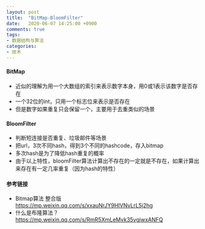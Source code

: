 ```yaml
---
layout: post
title:  "BitMap-BloomFilter"
date:   2020-06-07 14:25:00 +0900
comments: true
tags:
- 数据结构与算法
categories:
- 技术
---
```


#### BitMap
- 近似的理解为用一个大数组的索引来表示数字本身，用0或1表示该数字是否存在
- 一个32位的int，只用一个标志位来表示是否存在
- 但是数字如果重复只会保留一个，主要用于去重类似的场景

#### BloomFilter
- 判断短连接是否重复、垃圾邮件等场景
- 把url，3次不同hash，得到3个不同的hashcode，存入bitmap
- 多次hash是为了降低hash重复的概率
- 由于以上特性，bloomFilter算法计算出不存在的一定就是不存在，如果计算出来存在有一定几率重复（因为hash的特性）

#### 参考链接
- Bitmap算法 整合版 <https://mp.weixin.qq.com/s/xxauNrJY9HlVNvLrL5j2hg>
- 什么是布隆算法？<https://mp.weixin.qq.com/s/RmR5XmLeMvk35vgjwxANFQ>